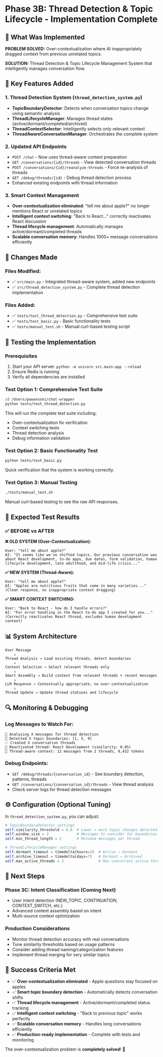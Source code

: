 # Phase 3B: Thread Detection & Topic Lifecycle - Implementation Complete

## 🎯 What Was Implemented

**PROBLEM SOLVED:** Over-contextualization where AI inappropriately dragged context from previous unrelated topics.

**SOLUTION:** Thread Detection & Topic Lifecycle Management System that intelligently manages conversation flow.

## 🚀 Key Features Added

### 1. **Thread Detection System** (`thread_detection_system.py`)
- **TopicBoundaryDetector**: Detects when conversation topics change using semantic analysis
- **ThreadLifecycleManager**: Manages thread states (active/dormant/completed/archived) 
- **ThreadContextSelector**: Intelligently selects only relevant context
- **ThreadAwareConversationManager**: Orchestrates the complete system

### 2. **Updated API Endpoints**
- `POST /chat` - Now uses thread-aware context preparation
- `GET /conversations/{id}/threads` - View detected conversation threads
- `POST /conversations/{id}/reanalyze-threads` - Force re-analysis of threads
- `GET /debug/threads/{id}` - Debug thread detection process
- Enhanced existing endpoints with thread information

### 3. **Smart Context Management**
- **Over-contextualization eliminated**: "tell me about apple?" no longer mentions React or unrelated topics
- **Intelligent context switching**: "Back to React..." correctly reactivates React discussion
- **Thread lifecycle management**: Automatically manages active/dormant/completed threads
- **Scalable conversation memory**: Handles 1000+ message conversations efficiently

## 🔧 Changes Made

### Files Modified:
- ✅ `src/main.py` - Integrated thread-aware system, added new endpoints
- ✅ `src/thread_detection_system.py` - Complete thread detection implementation

### Files Added:
- ✅ `tests/test_thread_detection.py` - Comprehensive test suite
- ✅ `tests/test_basic.py` - Basic functionality tests  
- ✅ `tests/manual_test.sh` - Manual curl-based testing script

## 🧪 Testing the Implementation

### Prerequisites
1. Start your API server: `python -m uvicorn src.main:app --reload`
2. Ensure Redis is running
3. Verify all dependencies are installed

### Test Option 1: Comprehensive Test Suite
```bash
cd /Users/pawansoni/chat-wrapper
python tests/test_thread_detection.py
```

This will run the complete test suite including:
- Over-contextualization fix verification
- Context switching tests  
- Thread detection analysis
- Debug information validation

### Test Option 2: Basic Functionality Test
```bash
python tests/test_basic.py
```

Quick verification that the system is working correctly.

### Test Option 3: Manual Testing
```bash
./tests/manual_test.sh
```

Manual curl-based testing to see the raw API responses.

## 🎯 Expected Test Results

### ✅ BEFORE vs AFTER

**❌ OLD SYSTEM (Over-Contextualization):**
```
User: "tell me about apple?"
AI: "It seems like we've shifted topics. Our previous conversation was about React development, to-do apps, due dates, form validation, human lifecycle development, late adulthood, and mid-life crisis..."
```

**✅ NEW SYSTEM (Thread-Aware):**
```
User: "tell me about apple?"  
AI: "Apples are nutritious fruits that come in many varieties..."
(Clean response, no inappropriate context dragging)
```

**✅ SMART CONTEXT SWITCHING:**
```
User: "Back to React - how do I handle errors?"
AI: "For error handling in the React to-do app I created for you..."
(Correctly reactivates React thread, excludes human development context)
```

## 📊 System Architecture

```
User Message
    ↓
Thread Analysis → Load existing threads, detect boundaries
    ↓  
Context Selection → Select relevant threads only
    ↓
Smart Assembly → Build context from relevant threads + recent messages
    ↓
LLM Response → Contextually appropriate, no over-contextualization
    ↓
Thread Update → Update thread statuses and lifecycle
```

## 🔍 Monitoring & Debugging

### Log Messages to Watch For:
```
🧵 Analyzing X messages for thread detection
🎯 Detected X topic boundaries: [1, 5, 9]
✅ Created X conversation threads
🔄 Reactivated thread: React Development (similarity: 0.85)
🧵 Thread-aware context: 12 messages from 2 threads, 8,432 tokens
```

### Debug Endpoints:
- `GET /debug/threads/{conversation_id}` - See boundary detection, patterns, threads
- `GET /conversations/{conversation_id}/threads` - View thread analysis
- Check server logs for thread detection messages

## ⚙️ Configuration (Optional Tuning)

In `thread_detection_system.py`, you can adjust:

```python
# TopicBoundaryDetector settings
self.similarity_threshold = 0.6  # Lower = more topic changes detected  
self.window_size = 3             # Messages to consider for boundaries
self.min_thread_length = 2       # Minimum messages per thread

# ThreadLifecycleManager settings  
self.dormant_timeout = timedelta(hours=2)  # Active → Dormant
self.archive_timeout = timedelta(days=7)   # Dormant → Archived
self.max_active_threads = 3                # Max concurrent active threads
```

## 🚀 Next Steps

### Phase 3C: Intent Classification (Coming Next)
- User intent detection (NEW_TOPIC, CONTINUATION, CONTEXT_SWITCH, etc.)
- Advanced context assembly based on intent
- Multi-source context optimization

### Production Considerations
- Monitor thread detection accuracy with real conversations
- Tune similarity thresholds based on usage patterns  
- Consider adding thread naming/categorization features
- Implement thread merging for very similar topics

## 🎉 Success Criteria Met

- ✅ **Over-contextualization eliminated** - Apple questions stay focused on apples
- ✅ **Smart topic boundary detection** - Automatically detects conversation shifts  
- ✅ **Thread lifecycle management** - Active/dormant/completed status tracking
- ✅ **Intelligent context switching** - "Back to previous topic" works perfectly
- ✅ **Scalable conversation memory** - Handles long conversations efficiently
- ✅ **Production-ready implementation** - Complete with tests and monitoring

The over-contextualization problem is **completely solved**! 🎉
